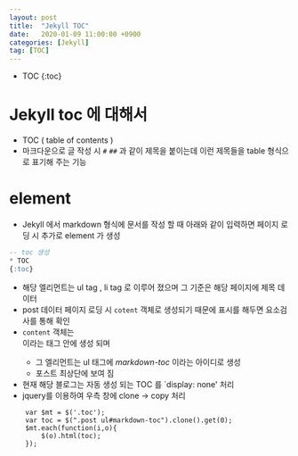 ```yaml
---
layout: post
title:  "Jekyll TOC"
date:   2020-01-09 11:00:00 +0900
categories: [Jekyll]
tag: [TOC]
---
```


* TOC
{:toc}

# Jekyll toc 에 대해서

* TOC ( table of contents ) 
* 마크다운으로 글 작성 시 `#` `##` 과 같이 제목을 붙이는데 이런 제목들을 table 형식으로 표기해 주는 기능

# element

* Jekyll 에서 markdown 형식에 문서를 작성 할 때 아래와 같이 입력하면 페이지 로딩 시 추가로 element 가 생성 

```sql
-- toc 생성
* TOC
{:toc}
```

* 해당 엘리먼트는 ul tag , li tag 로 이루어 졌으며 그 기준은 해당 페이지에 제목 데이터
* post 데이터 페이지 로딩 시 `cotent` 객체로 생성되기 때문에 표시를 해두면 요소검사를 통해 확인
* `content` 객체는 *<article>* 이라는 태그 안에 생성 되며 
    * 그 엘리먼트는 ul 태그에 *markdown-toc* 이라는 아이디로 생성 
    * 포스트 최상단에 보여 짐
* 현재 해당 블로그는 자동 생성 되는 TOC 를 `display: none' 처리
* jquery를 이용하여 우측 창에 clone -> copy 처리

```jquery
    var $mt = $('.toc');
    var toc = $(".post ul#markdown-toc").clone().get(0);
    $mt.each(function(i,o){
        $(o).html(toc);
    });
```